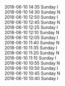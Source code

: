 2018-06-10 14:35 Sunday  I  
2018-06-10 14:30 Sunday  N  
2018-06-10 12:50 Sunday  I  
2018-06-10 12:45 Sunday  N  
2018-06-10 12:25 Sunday  I  
2018-06-10 12:10 Sunday  N  
2018-06-10 12:05 Sunday  I  
2018-06-10 11:40 Sunday  N  
2018-06-10 11:35 Sunday  I  
2018-06-10 11:20 Sunday  N  
2018-06-10 11:15 Sunday  I  
2018-06-10 10:55 Sunday  N  
2018-06-10 10:50 Sunday  I  
2018-06-10 10:45 Sunday  N  
2018-06-10 10:40 Sunday  I  
